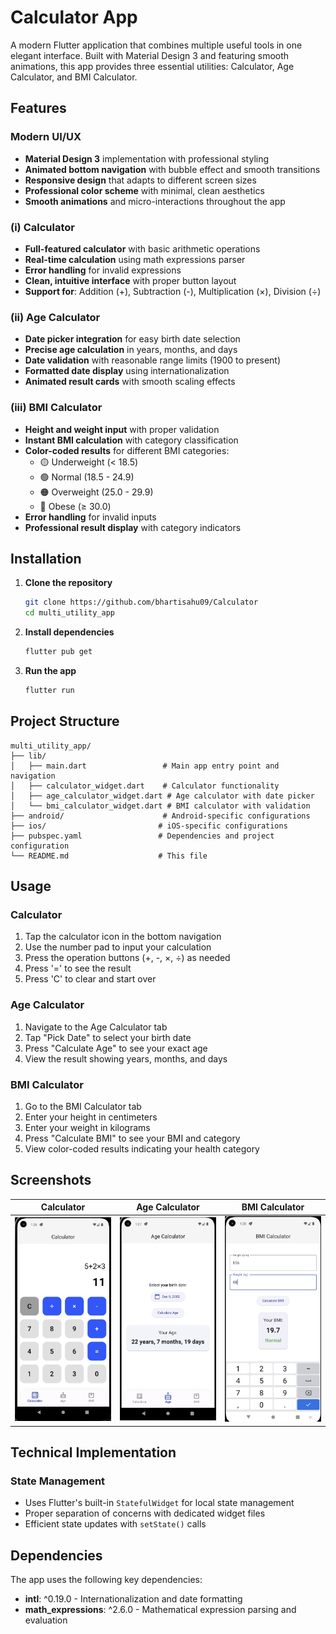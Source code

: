 # Calculator App

A modern Flutter application that combines multiple useful tools in one elegant interface. Built with Material Design 3 and featuring smooth animations, this app provides three essential utilities: Calculator, Age Calculator, and BMI Calculator.

## Features

### Modern UI/UX
- **Material Design 3** implementation with professional styling
- **Animated bottom navigation** with bubble effect and smooth transitions
- **Responsive design** that adapts to different screen sizes
- **Professional color scheme** with minimal, clean aesthetics
- **Smooth animations** and micro-interactions throughout the app

### (i) Calculator
- **Full-featured calculator** with basic arithmetic operations
- **Real-time calculation** using math expressions parser
- **Error handling** for invalid expressions
- **Clean, intuitive interface** with proper button layout
- **Support for**: Addition (+), Subtraction (-), Multiplication (×), Division (÷)

### (ii) Age Calculator
- **Date picker integration** for easy birth date selection
- **Precise age calculation** in years, months, and days
- **Date validation** with reasonable range limits (1900 to present)
- **Formatted date display** using internationalization
- **Animated result cards** with smooth scaling effects

### (iii) BMI Calculator
- **Height and weight input** with proper validation
- **Instant BMI calculation** with category classification
- **Color-coded results** for different BMI categories:
  - 🟡 Underweight (< 18.5)
  - 🟢 Normal (18.5 - 24.9)
  - 🟠 Overweight (25.0 - 29.9)
  - 🔴 Obese (≥ 30.0)
- **Error handling** for invalid inputs
- **Professional result display** with category indicators

## Installation

1. **Clone the repository**
   ```bash
   git clone https://github.com/bhartisahu09/Calculator
   cd multi_utility_app
   ```

2. **Install dependencies**
   ```bash
   flutter pub get
   ```

3. **Run the app**
   ```bash
   flutter run
   ```

## Project Structure

```
multi_utility_app/
├── lib/
│   ├── main.dart                 # Main app entry point and navigation
│   ├── calculator_widget.dart    # Calculator functionality
│   ├── age_calculator_widget.dart # Age calculator with date picker
│   └── bmi_calculator_widget.dart # BMI calculator with validation
├── android/                      # Android-specific configurations
├── ios/                         # iOS-specific configurations
├── pubspec.yaml                 # Dependencies and project configuration
└── README.md                    # This file
```

## Usage

### Calculator
1. Tap the calculator icon in the bottom navigation
2. Use the number pad to input your calculation
3. Press the operation buttons (+, -, ×, ÷) as needed
4. Press '=' to see the result
5. Press 'C' to clear and start over

### Age Calculator
1. Navigate to the Age Calculator tab
2. Tap "Pick Date" to select your birth date
3. Press "Calculate Age" to see your exact age
4. View the result showing years, months, and days

### BMI Calculator
1. Go to the BMI Calculator tab
2. Enter your height in centimeters
3. Enter your weight in kilograms
4. Press "Calculate BMI" to see your BMI and category
5. View color-coded results indicating your health category

## Screenshots

| Calculator | Age Calculator | BMI Calculator |
|:---:|:---:|:---:|
|<img src="assets/screenshots/calculator.png" width="300"> | <img src="assets/screenshots/age_calculator.png" width="300"> | <img src="assets/screenshots/bmi_calculator.png" width="300"> |

## Technical Implementation

### State Management
- Uses Flutter's built-in `StatefulWidget` for local state management
- Proper separation of concerns with dedicated widget files
- Efficient state updates with `setState()` calls

## Dependencies

The app uses the following key dependencies:

- **intl**: ^0.19.0 - Internationalization and date formatting
- **math_expressions**: ^2.6.0 - Mathematical expression parsing and evaluation
